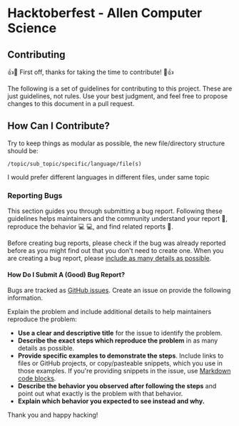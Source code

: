 # Hacktoberfest - Allen Computer Science 

## Contributing

:+1::tada: First off, thanks for taking the time to contribute! :tada::+1:

The following is a set of guidelines for contributing to this project.
These are just guidelines, not rules. Use your best judgment, and feel free to propose changes 
to this document in a pull request.

## How Can I Contribute?

Try to keep things as modular as possible, the new file/directory structure should be: 
```
/topic/sub_topic/specific/language/file(s)
```
I would prefer different languages in different files, under same topic

### Reporting Bugs

This section guides you through submitting a bug report. Following these guidelines helps maintainers 
and the community understand your report :pencil:, reproduce the behavior :computer: :computer:, and find related 
reports :mag_right:.

Before creating bug reports, please check if the bug was already reported before as you might find out that you don't 
need to create one. When you are creating a bug report, please [include as many details as possible](#how-do-i-submit-a-good-bug-report). 

#### How Do I Submit A (Good) Bug Report?

Bugs are tracked as [GitHub issues](https://guides.github.com/features/issues/). Create an issue on provide the following information.

Explain the problem and include additional details to help maintainers reproduce the problem:

* **Use a clear and descriptive title** for the issue to identify the problem.
* **Describe the exact steps which reproduce the problem** in as many details as possible.
* **Provide specific examples to demonstrate the steps**. Include links to files or GitHub projects, or copy/pasteable snippets, which you use in those examples. 
If you're providing snippets in the issue, use [Markdown code blocks](https://help.github.com/articles/markdown-basics/#multiple-lines).
* **Describe the behavior you observed after following the steps** and point out what exactly is the problem with that behavior.
* **Explain which behavior you expected to see instead and why.**

Thank you and happy hacking!
